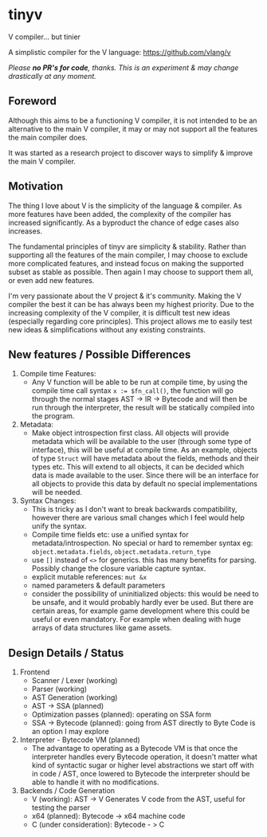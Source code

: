 # tinyv
V compiler... but tinier

A simplistic compiler for the V language: https://github.com/vlang/v

*Please ***no PR's for code***, thanks. This is an experiment & may change drastically at any moment.*

## Foreword
Although this aims to be a functioning V compiler, it is not intended to be an alternative to the main V compiler, it may or may not support all the features the main compiler does.

It was started as a research project to discover ways to simplify & improve the main V compiler.

## Motivation
The thing I love about V is the simplicity of the language & compiler. As more features have been added, the complexity of the compiler has increased significantly. As a byproduct the chance of edge cases also increases.

The fundamental principles of tinyv are simplicity & stability. Rather than supporting all the features of the main compiler, I may choose to exclude more complicated features, and instead focus on making the supported subset as stable as possible. Then again I may choose to support them all, or even add new features.

I'm very passionate about the V project & it's community. Making the V compiler the best it can be has always been my highest priority. Due to the increasing complexity of the V compiler, it is difficult test new ideas (especially regarding core principles). This project allows me to easily test new ideas & simplifications without any existing constraints.

## New features / Possible Differences
1. Compile time Features:
   - Any V function will be able to be run at compile time, by using the compile time call syntax `x := $fn_call()`, the function will go through the normal stages AST -> IR -> Bytecode and will then be run through the interpreter, the result will be statically compiled into the program.
2. Metadata:
   - Make object introspection first class. All objects will provide metadata which will be available to the user (through some type of interface), this will be useful at compile time. As an example, objects of type `Struct` will have metadata about the fields, methods and their types etc. This will extend to all objects, it can be decided which data is made available to the user. Since there will be an interface for all objects to provide this data by default no special implementations will be needed.
3. Syntax Changes:
   - This is tricky as I don't want to break backwards compatibility, however there are various small changes which I feel would help unify the syntax.
   - Compile time fields etc: use a unified syntax for metadata/introspection. No special or hard to remember syntax eg: `object.metadata.fields`, `object.metadata.return_type`
   - use `[]` instead of `<>` for generics. this has many benefits for parsing. Possibly change the closure variable capture syntax.
   - explicit mutable references: `mut &x`
   - named parameters & default parameters
   - consider the possibility of uninitialized objects: this would be need to be unsafe, and it would probably hardly ever be used. But there are certain areas, for example game development where this could be useful or even mandatory. For example when dealing with huge arrays of data structures like game assets.

## Design Details / Status
1. Frontend
   - Scanner / Lexer (working)
   - Parser (working)
   - AST Generation (working)
   - AST -> SSA (planned)
   - Optimization passes (planned): operating on SSA form
   - SSA -> Bytecode (planned): going from AST directly to Byte Code is an option I may explore
2. Interpreter - Bytecode VM (planned)
   - The advantage to operating as a Bytecode VM is that once the interpreter handles every Bytecode operation, it doesn't matter what kind of syntactic sugar or higher level abstractions we start off with in code / AST, once lowered to Bytecode the interpreter should be able to handle it with no modifications. 
3. Backends / Code Generation
   - V (working): AST -> V Generates V code from the AST, useful for testing the parser
   - x64 (planned): Bytecode -> x64 machine code
   - C (under consideration): Bytecode - > C